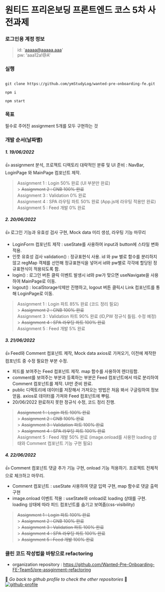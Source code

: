 # 원티드 프리온보딩 프론트엔드 코스 5차 사전과제

### 로그인용 계정 정보

> id: 'aaaaa@aaaaa.aaa' <br/>
> pw: 'aaa12a!@A'

### 실행

```

git clone https://github.com/ymStudyLog/wanted-pre-onboarding-fe.git

npm i

npm start

```

### 목표

필수로 주어진 assignment 5개를 모두 구현하는 것 

### 개발 순서(날짜별)

##### 1. 19/06/2022

:thumbsup: assignment 분석, 프로젝트 디렉토리 대략적인 분류 및 UI 준비 : NavBar, LoginPage 와 MainPage 컴포넌트 제작.

> Assignment 1 : Login 50% 완료 (UI 부분만 완료) <br/> > ~~Assignment 2 : GNB 100% 완료~~ <br/>
> Assignment 3 : Validation 0% 완료 <br/>
> Assignment 4 : SPA 라우팅 파트 50% 완료 (App.js에 라우팅 적용만 완료) <br/>
> Assignment 5 : Feed 개발 0% 완료 <br/>

##### 2. 20/06/2022

:thumbsup: 로그인 기능과 유효성 검사 구현, Mock data 미리 생성, 라우팅 기능 마무리

- LoginForm 컴포넌트 제작 : useState를 사용하여 input과 button에 스타일 변화 적용.
- 인풋 유효성 검사 validation() : 정규표현식 사용. id 와 pw 별로 함수를 분리하지 않고 regMap 객체를 선언해 정규표현식을 넣어서 id와 pw별로 각각에 할당된 정규표현식이 적용되도록 함.
- login() : 로그인 버튼 클릭 이벤트 발생시 id와 pw가 맞으면 useNavigate을 사용하여 MainPage로 이동.
- logout() : localStorage삭제만 진행하고, logout 버튼 클릭시 Link 컴포넌트를 통해 LoginPage로 이동.

> Assignment 1 : Login 파트 85% 완료 (코드 정리 필요) <br/> > ~~Assignment 2 : GNB 100% 완료~~ <br/>
> Assignment 3 : Validation 파트 90% 완료 (ID,PW 정규식 틀림. 수정 예정) <br/> > ~~Assignment 4 : SPA 라우팅 파트 100% 완료~~ <br/>
> Assignment 5 : Feed 개발 5% 완료 <br/>

##### 3. 21/06/2022

:thumbsup: Feed와 Comment 컴포넌트 제작, Mock data axios로 가져오기, 이전에 제작한 컴포넌트 중 수정 필요한 부분 수정.

- 피드를 보여주는 Feed 컴포넌트 제작. map 함수를 사용하여 렌더링함.
- comment를 보여주는 부분과 등록하는 부분은 Feed 컴포넌트에서 따로 분리하여 Comment 컴포넌트를 제작. UI만 준비 완료.
- public 디렉토리에 데이터를 저장해서 가져오는 방법은 처음 봐서 구글링하여 정보 얻음. axios로 데이터를 가져와 Feed 컴포넌트에 뿌림.
- 20/06/2022 완료하지 못한 정규식 수정, 코드 정리 진행.

> ~~Assignment 1 : Login 파트 100% 완료~~ <br/> > ~~Assignment 2 : GNB 100% 완료~~ <br/> > ~~Assignment 3 : Validation 파트 100% 완료~~ <br/> > ~~Assignment 4 : SPA 라우팅 파트 100% 완료~~ <br/>
> Assignment 5 : Feed 개발 50% 완료 (image.onload를 사용한 loading 상태와 Comment 컴포넌트 기능 구현 필요)<br/>

##### 4. 22/06/2022

:thumbsup: Comment 컴포넌트 댓글 추가 기능 구현, onload 기능 적용하기. 프로젝트 전체적으로 체크하고 마무리.

- Comment 컴포넌트 : useState 사용하여 댓글 입력 구현, map 함수로 댓글 출력 구현
- image.onload 이벤트 적용 : useState와 onload로 loading 상태를 구현. loading 상태에 따라 피드 컴포넌트를 숨기고 보여줌(css-visibility)

> ~~Assignment 1 : Login 파트 100% 완료~~ <br/> > ~~Assignment 2 : GNB 100% 완료~~ <br/> > ~~Assignment 3 : Validation 파트 100% 완료~~ <br/> > ~~Assignment 4 : SPA 라우팅 파트 100% 완료~~ <br/> > ~~Assignment 5 : Feed 개발 100% 완료~~ <br/>

### 클린 코드 작성법을 바탕으로 refactoring

- organization repository : https://github.com/Wanted-Pre-Onboarding-FE-Team5/pre-assginment-refactoring

:eyes: _Go back to github profile to check the other repositories_ :eyes:
[![github-profile](https://img.shields.io/badge/Github-Profile-blue?style=flat&logo=Git&logoColor=F05032)](https://github.com/ymStudyLog?tab=repositories)
